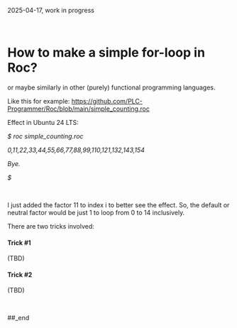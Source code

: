 2025-04-17, work in progress

<br/>


# How to make a simple for-loop in Roc?

or maybe similarly in other (purely) functional programming languages.

Like this for example: https://github.com/PLC-Programmer/Roc/blob/main/simple_counting.roc

Effect in Ubuntu 24 LTS:

_$ roc simple_counting.roc_

_0,11,22,33,44,55,66,77,88,99,110,121,132,143,154_

_Bye._

_$_

<br/>

I just added the factor 11 to index i to better see the effect. So, the default or neutral factor would be just 1 to loop from 0 to 14 inclusively.

There are two tricks involved:

#### Trick #1

(TBD)

#### Trick #2

(TBD)


<br/>

##_end
